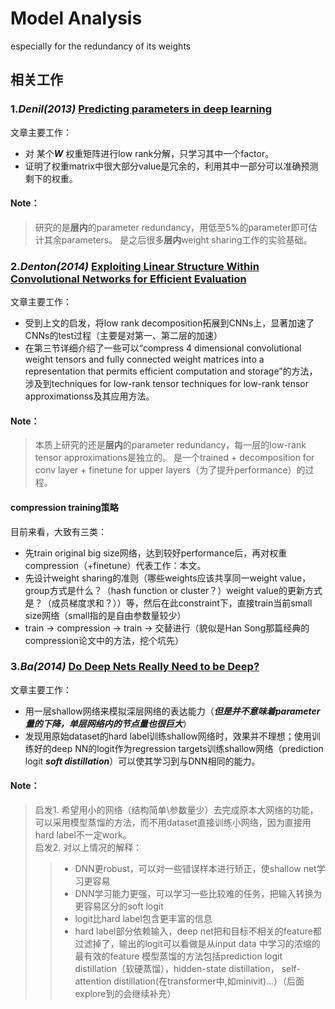 # Model Analysis  
especially for the redundancy of its weights
## 相关工作  
### 1.*Denil(2013)* [Predicting parameters in deep learning](https://www.cs.toronto.edu/~ranzato/publications/denil_nips2013.pdf)  
文章主要工作：  
* 对 某个***W*** 权重矩阵进行low rank分解，只学习其中一个factor。
* 证明了权重matrix中很大部分value是冗余的，利用其中一部分可以准确预测剩下的权重。  
#### Note：
> 研究的是**层内**的parameter redundancy，用低至5%的parameter即可估计其余parameters。
> 是之后很多**层内**weight sharing工作的实验基础。  

### 2.*Denton(2014)* [Exploiting Linear Structure Within Convolutional Networks for Efficient Evaluation](https://proceedings.neurips.cc/paper/2014/file/2afe4567e1bf64d32a5527244d104cea-Paper.pdf)  
文章主要工作：  
* 受到上文的启发，将low rank decomposition拓展到CNNs上，显著加速了CNNs的test过程（主要是对第一、第二层的加速）
* 在第三节详细介绍了一些可以“compress 4 dimensional convolutional weight tensors and fully connected weight matrices into a representation that permits efficient computation and storage”的方法，涉及到techniques for low-rank tensor techniques for low-rank tensor approximationss及其应用方法。
#### Note：
> 本质上研究的还是**层内**的parameter redundancy，每一层的low-rank tensor approximations是独立的。
> 是一个trained + decomposition for conv layer + finetune for upper layers（为了提升performance）的过程。
#### compression training策略  
目前来看，大致有三类：  
* 先train original big size网络，达到较好performance后，再对权重compression（+finetune）代表工作：本文。
* 先设计weight sharing的准则（哪些weights应该共享同一weight value，group方式是什么？（hash function or cluster？）weight value的更新方式是？（成员梯度求和？））等，然后在此constraint下，直接train当前small size网络（small指的是自由参数量较少）
* train → compression → train → 交替进行（貌似是Han Song那篇经典的compression论文中的方法，挖个坑先）

### 3.*Ba(2014)* [Do Deep Nets Really Need to be Deep?](https://papers.nips.cc/paper/2014/file/ea8fcd92d59581717e06eb187f10666d-Paper.pdf)
文章主要工作：  
* 用一层shallow网络来模拟深层网络的表达能力（***但是并不意味着parameter量的下降，单层网络内的节点量也很巨大***）
* 发现用原始dataset的hard label训练shallow网络时，效果并不理想；使用训练好的deep NN的logit作为regression targets训练shallow网络（prediction logit ***soft distillation***）可以使其学习到与DNN相同的能力。  

#### Note：
> 启发1. 希望用小的网络（结构简单\参数量少）去完成原本大网络的功能，可以采用模型蒸馏的方法，而不用dataset直接训练小网络，因为直接用hard label不一定work。  
> 启发2. 对以上情况的解释：
>> * DNN更robust，可以对一些错误样本进行矫正，使shallow net学习更容易
>> * DNN学习能力更强，可以学习一些比较难的任务，把输入转换为更容易区分的soft logit
>> * logit比hard label包含更丰富的信息
>> * hard label部分依赖输入，deep net把和目标不相关的feature都过滤掉了，输出的logit可以看做是从input data 中学习的浓缩的最有效的feature
> 模型蒸馏的方法包括prediction logit distillation（软硬蒸馏），hidden-state distillation， self-attention distillation(在transformer中,如minivit)...）（后面explore到的会继续补充）  



